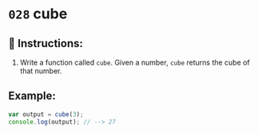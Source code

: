 # `028` cube

## 📝 Instructions:

1. Write a function called `cube`. Given a number, `cube` returns the cube of that number.

## Example:

```Javascript
var output = cube(3);
console.log(output); // --> 27
```